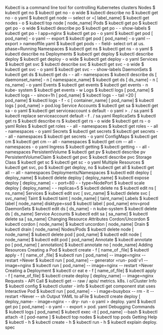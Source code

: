 Kubectl is a command line tool for controlling Kubernetes clusters
Nodes
$ kubectl get no
$ kubectl get no - o wide
$ kubectl describe no
$ kubectl get no - o yaml
$ kubectl get node -- select or =[ label_name]
$ kubectl get nodes - o
$ kubectl top node [ node_name]
Pods
$ kubectl get po
$ kubectl get po - o wide
$ kubectl describe po
$ kubectl get po - - show-labels
$ kubectl get po - l app=nginx
$ kubectl get po - o yaml
$ kubectl get pod [ pod_name] - o yaml -- export
$ kubectl get pod [ pod_name] - o yaml -- export > nameoffile.yaml
$ kubectl get pods - - field- select ort at us. phase=Running
Namespaces
$ kubectl get ns
$ kubectl get ns - o yaml
$ kubectl describe ns
Deployments
$ kubectl get deploy
$ kubectl describe deploy
$ kubectl get deploy - o wide
$ kubectl get deploy - o yaml
Services
$ kubectl get svc
$ kubectl describe svc
$ kubectl get svc - o wide
$ kubectl get svc - o yaml
$ kubectl get svc - - show-labels
DaemonSets
$ kubectl get ds
$ kubectl get ds - - all - namespaces
$ kubectl describe ds [ daemonset_name] - n [ namespace_name]
$ kubectl get ds [ ds_name] - n [ ns_name] - o yaml
Events
$ kubectl get events
$ kubectl get events - n kube- system
$ kubectl get events - w
Logs
$ kubectl logs [ pod_name]
$ kubectl logs - - since=1h [ pod_name]
$ kubectl logs - - tail =20 [ pod_name]
$ kubectl logs - f - c [ container_name] [ pod_name]
$ kubectl logs [ pod_name] > pod.log
Service Accounts
$ kubectl get sa
$ kubectl get sa - o yaml
$ kubectl get serviceaccount s default - o yaml > . / sa.yaml
$ kubectl replace serviceaccount default - f . / sa.yaml
ReplicaSets
$ kubectl get rs
$ kubectl describe rs
$ kubectl get rs - o wide
$ kubectl get rs - o yaml
Roles
$ kubectl get roles - - all - namespaces
$ kubectl get roles - - all - namespaces - o yaml
Secrets
$ kubectl get secrets
$ kubectl get secrets - - all - namespaces
$ kubectl get secrets - o yaml
ConfigMaps
$ kubectl get cm
$ kubectl get cm -- all - namespaces
$ kubectl get cm -- all - namespaces - o yaml
Ingress
$ kubectl getting
$ kubectl getting - - all - namespaces
PersistentVolume
$ kubectl get pv
$ kubectl describe pv
PersistentVolumeClaim
$ kubectl get pvc
$ kubectl describe pvc
Storage Class
$ kubectl get sc
$ kubectl get sc - o yaml
Multiple Resources
$ kubectl get svc, po
$ kubectl get deploy, no
$ kubectl get all
$ kubectl get all -- all - namespaces Deployments/Namespaces
$ kubectl edit deploy [ deploy_name]
$ kubectl delete deploy [ deploy_name]
$ kubectl expose deploy [ deploy_name] - - port=80 - - type=NodePort
$ kubectl scale deploy [ deploy_name] - - replicas=5
$ kubectl delete ns
$ kubectl edit ns [ ns_name]
Services
$ kubectl edit svc [ svc_name]
$ kubectl delete svc [ svc_name]
Taint
$ kubectl taint [ node_name] [ taint_name]
Labels
$ kubectl label [ node_name] disktype=ssd
$ kubectl label [ pod_name] env=prod
DaemonSets
$ kubectl edit ds [ ds_name] - n kube-system
$ kubectl delete ds [ ds_name]
Service Accounts
$ kubectl edit sa [ sa_name]
$ kubectl delete sa [ sa_name]
Changing Resource Attributes Cordon/Uncordon
$ kubectl cordon [ node_name]
$ kubectl uncordon [ node_name]
Drain
$ kubectl drain [ node_name]
Nodes/Pods
$ kubectl delete node [ node_name]
$ kubectl delete pod [ pod_name]
$ kubectl edit node [ node_name]
$ kubectl edit pod [ pod_name]
Annotate
$ kubectl annotate po [ pod_name] [ annotation]
$ kubectl annotate no [ node_name]
Adding Resources Creating a Pod
$ kubectl create - f [ name_of _file]
$ kubectl apply - f [ name_of _file]
$ kubectl run [ pod_name] -- image=nginx -- restart =Never
$ kubectl run [ pod_name] -- generator =run- pod/ v1 -- image=nginx
$ kubectl run [ pod_name] -- image=nginx -- restart =Never
Creating a Deployment
$ kubectl cr eat e - f [ name_of_file]
$ kubectl apply - f [ name_of_file]
$ kubectl create deploy [ deploy_name] -- image=nginx
Requests - API Call
$ kubectl get -- raw / apis/ metrics. k8s. i o/Cluster Info
$ kubectl config
$ kubectl cluster - info
$ kubectl get component stat uses
Interactive Pod
$ kubectl run [ pod_name] - - i mage=busybox -- rm - it -- restart =Never -- sh Output YAML to aFile
$ kubectl create deploy [ deploy_name- - image=nginx - - dry- run - o yaml > deploy. yaml
$ kubectl get po [ pod_name] - o yaml - - export > pod. yaml
Debugging Commands
$ kubectl logs [ pod_name]
$ kubectl exec -it [ pod_name] --bash
$ kubectl attach -it [ pod-name ]
$ kubectl top nodes
$ kubectl top pods
Getting Help
$ kubectl - h
$ kubectl create - h
$ kubectl run - h
$ kubectl explain deploy. spec
